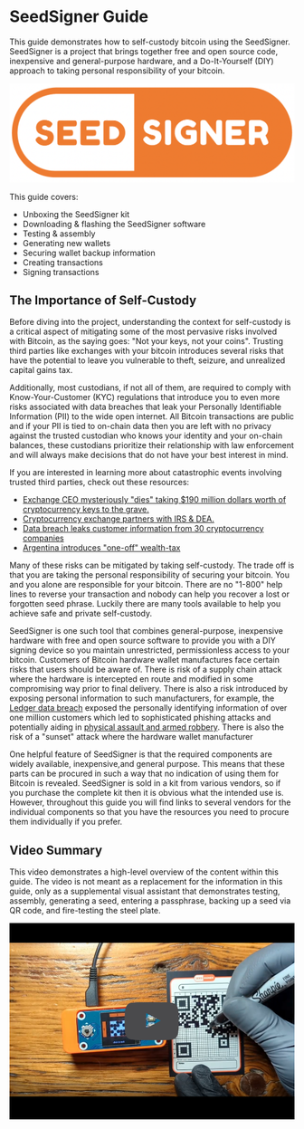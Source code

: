 # SeedSigner Guide
This guide demonstrates how to self-custody bitcoin using the SeedSigner. SeedSigner is a project that brings together free and open source code, inexpensive and general-purpose hardware, and a Do-It-Yourself (DIY) approach to taking personal responsibility of your bitcoin. 

![](assets/seedsigner_logo.png)

This guide covers:

- Unboxing the SeedSigner kit
- Downloading & flashing the SeedSigner software
- Testing & assembly
- Generating new wallets
- Securing wallet backup information
- Creating transactions
- Signing transactions

## The Importance of Self-Custody
Before diving into the project, understanding the context for self-custody is a critical aspect of mitigating some of the most pervasive risks involved with Bitcoin, as the saying goes: "Not your keys, not your coins". Trusting third parties like exchanges with your bitcoin introduces several risks that have the potential to leave you vulnerable to theft, seizure, and unrealized capital gains tax. 

Additionally, most custodians, if not all of them, are required to comply with Know-Your-Customer (KYC) regulations that introduce you to even more risks associated with data breaches that leak your Personally Identifiable Information (PII) to the wide open internet. All Bitcoin transactions are public and if your PII is tied to on-chain data then you are left with no privacy against the trusted custodian who knows your identity and your on-chain balances, these custodians prioritize their relationship with law enforcement and will always make decisions that do not have your best interest in mind. 

If you are interested in learning more about catastrophic events involving trusted third parties, check out these resources:

- [Exchange CEO mysteriously "dies" taking $190 million dollars worth of cryptocurrency keys to the grave.](https://decrypt.co/5853/complete-story-quadrigacx-190-million)
- [Cryptocurrency exchange partners with IRS & DEA.](https://decrypt.co/31485/coinbase-license-analytics-irs-dea)
- [Data breach leaks customer information from 30 cryptocurrency companies](https://decrypt.co/95586/hacker-steals-customer-data-circle-blockfi-big-crypto-firms)
- [Argentina introduces "one-off" wealth-tax](https://www.businessinsider.com/one-time-wealth-tax-in-argentina-brought-in-24-billion-2021-5?op=1)

Many of these risks can be mitigated by taking self-custody. The trade off is that you are taking the personal responsibility of securing your bitcoin. You and you alone are responsible for your bitcoin. There are no "1-800" help lines to reverse your transaction and nobody can help you recover a lost or forgotten seed phrase. Luckily there are many tools available to help you achieve safe and private self-custody. 

SeedSigner is one such tool that combines general-purpose, inexpensive hardware with free and open source software to provide you with a DIY signing device so you maintain unrestricted, permissionless access to your bitcoin. Customers of Bitcoin hardware wallet manufactures face certain risks that users should be aware of. There is risk of a supply chain attack where the hardware is intercepted en route and modified in some compromising way prior to final delivery. There is also a risk introduced by exposing personal information to such manufacturers, for example, the [Ledger data breach](https://www.ledger.com/blog/our-communications-about-data-breach) exposed the personally identifying information of over one million customers which led to sophisticated phishing attacks and potentially aiding in [physical assault and armed robbery](https://coinidol.com/criminals-steal-cryptocurrency/). There is also the risk of a "sunset" attack where the hardware wallet manufacturer 

One helpful feature of SeedSigner is that the required components are widely available, inexpensive,and general purpose. This means that these parts can be procured in such a way that no indication of using them for Bitcoin is revealed. SeedSigner is sold in a kit from various vendors, so if you purchase the complete kit then it is obvious what the intended use is. However, throughout this guide you will find links to several vendors for the individual components so that you have the resources you need to procure them individually if you prefer.      

## Video Summary
This video demonstrates a high-level overview of the content within this guide. The video is not meant as a replacement for the information in this guide, only as a supplemental visual assistant that demonstrates testing, assembly, generating a seed, entering a passphrase, backing up a seed via QR code, and fire-testing the steel plate.

[![SeedSigner Demo](/assets/VideoThumbnail00.png)](https://media.econoalchemist.com/w/vB4LuA7Ehx7J19qoUmtfN8 "SeedSigner Demo")
